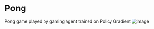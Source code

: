 # Pong
Pong game played by gaming agent trained on Policy Gradient
![image](https://user-images.githubusercontent.com/33674169/47912230-d900b200-ded2-11e8-97b5-3d7cc6ef9224.png)

